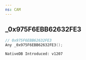 ```yaml
---
ns: CAM
---
```

## _0x975F6EBB62632FE3

```c
// 0x975F6EBB62632FE3
Any _0x975F6EBB62632FE3();
```

```
NativeDB Introduced: v1207
```

